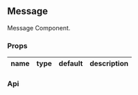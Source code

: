 ## Message

Message Component.

### Props
|name|type|default|description|
|---|---|---|---|

### Api
